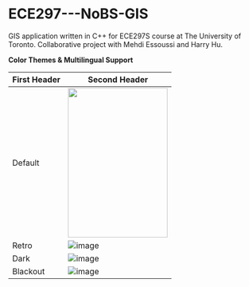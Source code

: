# ECE297---NoBS-GIS
GIS application written in C++ for ECE297S course at The University of Toronto. Collaborative project with Mehdi Essoussi and Harry Hu.

**Color Themes & Multilingual Support**

First Header | Second Header
------------ | -------------
Default | <img src="https://user-images.githubusercontent.com/22436494/119873531-a2587000-bef2-11eb-95cb-96e519a00ce6.png" width="200" height="300" />
Retro | ![image](https://user-images.githubusercontent.com/22436494/119873544-a4baca00-bef2-11eb-81e8-19fb440974cf.png)
Dark | ![image](https://user-images.githubusercontent.com/22436494/119873562-a97f7e00-bef2-11eb-8ac0-44c7a976aa03.png)
Blackout | ![image](https://user-images.githubusercontent.com/22436494/119873551-a71d2400-bef2-11eb-8ee5-63f6c8e50e18.png)











